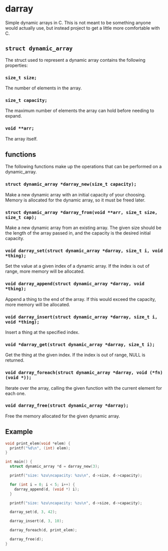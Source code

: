 # darray

Simple dynamic arrays in C. This is not meant to be something anyone would actually use, but instead project to get a little more comfortable with C.

## `struct dynamic_array`

The struct used to represent a dynamic array contains the following properties:

### `size_t size;`

The number of elements in the array.

### `size_t capacity;`

The maximum number of elements the array can hold before needing to expand.

### `void **arr;`

The array itself.

## functions

The following functions make up the operations that can be performed on a dynamic_array.

### `struct dynamic_array *darray_new(size_t capacity);`

Make a new dynamic array with an initial capacity of your choosing. Memory is allocated for the dynamic array, so it must be freed later.

### `struct dynamic_array *darray_from(void **arr, size_t size, size_t cap);`

Make a new dynamic array from an existing array. The given size should be the length of the array passed in, and the capacity is the desired initial capacity.

### `void darray_set(struct dynamic_array *darray, size_t i, void *thing);`

Set the value at a given index of a dynamic array. If the index is out of range, more memory will be allocated.

### `void darray_append(struct dynamic_array *darray, void *thing);`

Append a thing to the end of the array. If this would exceed the capacity, more memory will be allocated.

### `void darray_insert(struct dynamic_array *darray, size_t i, void *thing);`

Insert a thing at the specified index.

### `void *darray_get(struct dynamic_array *darray, size_t i);`

Get the thing at the given index. If the index is out of range, NULL is returned.

### `void darray_foreach(struct dynamic_array *darray, void (*fn)(void *));`

Iterate over the array, calling the given function with the current element for each one.

### `void darray_free(struct dynamic_array *darray);`

Free the memory allocated for the given dynamic array.

## Example

```c
void print_elem(void *elem) {
  printf("%d\n", (int) elem);
}

int main() {
  struct dynamic_array *d = darray_new(3);

  printf("size: %zu\ncapacity: %zu\n", d->size, d->capacity);

  for (int i = 0; i < 5; i++) {
    darray_append(d, (void *) i);
  }

  printf("size: %zu\ncapacity: %zu\n", d->size, d->capacity);

  darray_set(d, 3, 42);

  darray_insert(d, 3, 10);

  darray_foreach(d, print_elem);

  darray_free(d);
}
```
